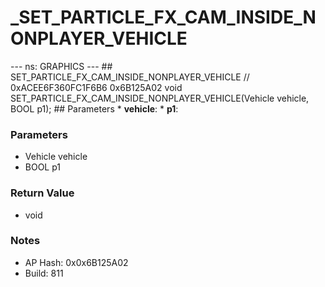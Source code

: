 # _SET_PARTICLE_FX_CAM_INSIDE_NONPLAYER_VEHICLE

--- ns: GRAPHICS --- ## SET_PARTICLE_FX_CAM_INSIDE_NONPLAYER_VEHICLE  // 0xACEE6F360FC1F6B6 0x6B125A02 void SET_PARTICLE_FX_CAM_INSIDE_NONPLAYER_VEHICLE(Vehicle vehicle, BOOL p1);   ## Parameters * **vehicle**: * **p1**:

### Parameters
* Vehicle vehicle
* BOOL p1

### Return Value
* void

### Notes
* AP Hash: 0x0x6B125A02
* Build: 811

